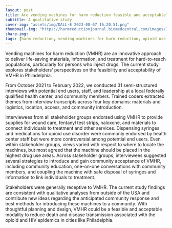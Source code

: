 ```yaml
---
layout: post
title: Are vending machines for harm reduction feasible and acceptable? 
subtitle: A qualitative study 
cover-img: "assets/img/DALL·E 2023-08-07 16.20.51.png"
thumbnail-img: "https://harmreductionjournal.biomedcentral.com/images/12954/logo.svg"
share-img: 
tags: [harm reduction, vending machines for harm reduction, opioid use disorder, HIV]
---
```


Vending machines for harm reduction (VMHR) are an innovative approach to deliver life-saving materials, information, and treatment for hard-to-reach populations, particularly for persons who inject drugs. The current study explores stakeholders’ perspectives on the feasibility and acceptability of VMHR in Philadelphia.

From October 2021 to February 2022, we conducted 31 semi-structured interviews with potential end users, staff, and leadership at a local federally qualified health center, and community members. Trained coders extracted themes from interview transcripts across four key domains: materials and logistics, location, access, and community introduction.

Interviewees from all stakeholder groups endorsed using VMHR to provide supplies for wound care, fentanyl test strips, naloxone, and materials to connect individuals to treatment and other services. Dispensing syringes and medications for opioid use disorder were commonly endorsed by health center staff but were more controversial among potential end users. Even within stakeholder groups, views varied with respect to where to locate the machines, but most agreed that the machine should be placed in the highest drug use areas. Across stakeholder groups, interviewees suggested several strategies to introduce and gain community acceptance of VMHR, including community education, one-on-one conversations with community members, and coupling the machine with safe disposal of syringes and information to link individuals to treatment.

Stakeholders were generally receptive to VMHR. The current study findings are consistent with qualitative analyses from outside of the USA and contribute new ideas regarding the anticipated community response and best methods for introducing these machines to a community. With thoughtful planning and design, VMHR could be a feasible and acceptable modality to reduce death and disease transmission associated with the opioid and HIV epidemics in cities like Philadelphia.
